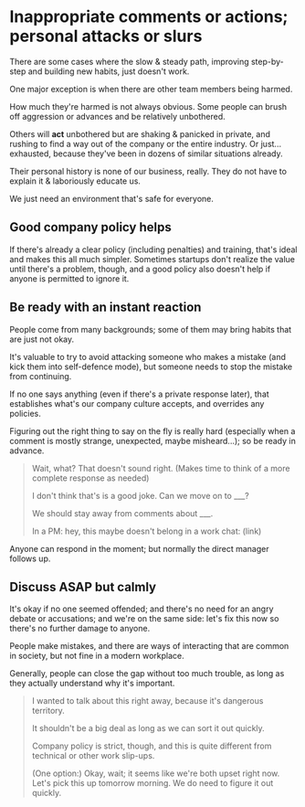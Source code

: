 # Inappropriate comments or actions; personal attacks or slurs

There are some cases where the slow & steady path, improving step-by-step and building new habits, just doesn't work.

One major exception is when there are other team members being harmed.

How much they're harmed is not always obvious. Some people can brush off aggression or advances and be relatively unbothered.

Others will **act** unbothered but are shaking & panicked in private, and rushing to find a way out of the company or the entire industry. Or just... exhausted, because they've been in dozens of similar situations already.

Their personal history is none of our business, really. They do not have to explain it & laboriously educate us.

We just need an environment that's safe for everyone.

## Good company policy helps

If there's already a clear policy (including penalties) and training, that's ideal and makes this all much simpler. Sometimes startups don't realize the value until there's a problem, though, and a good policy also doesn't help if anyone is permitted to ignore it.

## Be ready with an instant reaction

People come from many backgrounds; some of them may bring habits that are just not okay.

It's valuable to try to avoid attacking someone who makes a mistake (and kick them into self-defence mode), but someone needs to stop the mistake from continuing.

If no one says anything (even if there's a private response later), that establishes what's our company culture accepts, and overrides any policies.

Figuring out the right thing to say on the fly is really hard (especially when a comment is mostly strange, unexpected, maybe misheard...); so be ready in advance.

> Wait, what? That doesn't sound right. (Makes time to think of a more complete response as needed)  
>  
> I don't think that's is a good joke. Can we move on to \_\_\_?  
>  
> We should stay away from comments about \_\_\_.  
>  
> In a PM: hey, this maybe doesn't belong in a work chat: (link)

Anyone can respond in the moment; but normally the direct manager follows up.

## Discuss ASAP but calmly

It's okay if no one seemed offended; and there's no need for an angry debate or accusations; and we're on the same side: let's fix this now so there's no further damage to anyone.

People make mistakes, and there are ways of interacting that are common in society, but not fine in a modern workplace.

Generally, people can close the gap without too much trouble, as long as they actually understand why it's important.

> I wanted to talk about this right away, because it's dangerous territory.
>
> It shouldn't be a big deal as long as we can sort it out quickly.
>
> Company policy is strict, though, and this is quite different from technical or other work slip-ups.
>  
> (One option:) Okay, wait; it seems like we're both upset right now. Let's pick this up tomorrow morning. We do need to figure it out quickly.
